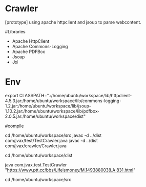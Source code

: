 # Crawler
  [prototype] using apache httpclient and jsoup to parse webcontent.

#Libraries

  - Apache HttpClient
  - Apache Commons-Logging
  - Apache PDFBox
  - Jsoup
  - Jxl

# Env
export CLASSPATH=".:/home/ubuntu/workspace/lib/httpclient-4.5.3.jar:/home/ubuntu/workspace/lib/commons-logging-1.2.jar:/home/ubuntu/workspace/lib/jsoup-1.10.2.jar:/home/ubuntu/workspace/lib/pdfbox-2.0.5.jar:/home/ubuntu/workspace/dist"


#compile


cd /home/ubuntu/workspace/src
javac -d ../dist com/jvax/test/TestCrawler.java
javac -d ../dist com/jvax/crawler/Crawler.java

cd /home/ubuntu/workspace/dist

java com.jvax.test.TestCrawler "https://www.ptt.cc/bbs/Lifeismoney/M.1493880038.A.831.html"

cd /home/ubuntu/workspace/src
